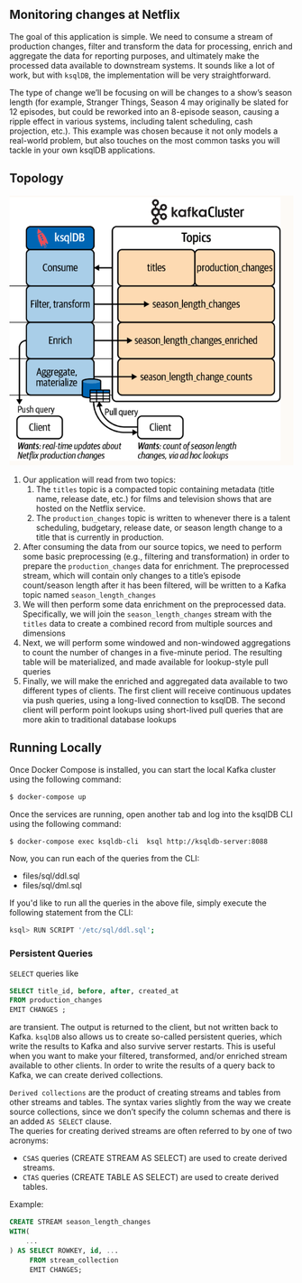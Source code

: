 ## Monitoring changes at Netflix
The goal of this application is simple. We need to consume a stream of production changes, filter and transform 
the data for processing, enrich and aggregate the data for reporting purposes, and ultimately make the processed 
data available to downstream systems. It sounds like a lot of work, but with `ksqlDB`, the implementation will 
be very straightforward.

The type of change we’ll be focusing on will be changes to a show’s season length 
(for example, Stranger Things, Season 4 may originally be slated for 12 episodes, but could be reworked into 
an 8-episode season, causing a ripple effect in various systems, including talent scheduling, cash projection, etc.). 
This example was chosen because it not only models a real-world problem, but also touches on the most common tasks 
you will tackle in your own ksqlDB applications.

## Topology
![Screenshot](images/monitoring_chanes_at_netflix_topology.png)
1. Our application will read from two topics:
   1. The `titles` topic is a compacted topic containing metadata (title name, release date, etc.) for films and television shows that are hosted on the Netflix service.
   2. The `production_changes` topic is written to whenever there is a talent scheduling, budgetary, release date, or season length change to a title that is currently in production.
2. After consuming the data from our source topics, we need to perform some basic preprocessing (e.g., filtering and transformation) in order to prepare the `production_changes` data for enrichment. The preprocessed stream, which will contain only changes to a title’s episode count/season length after it has been filtered, will be written to a Kafka topic named `season_length_changes`
3. We will then perform some data enrichment on the preprocessed data. Specifically, we will join the `season_length_changes` stream with the `titles` data to create a combined record from multiple sources and dimensions
4. Next, we will perform some windowed and non-windowed aggregations to count the number of changes in a five-minute period. The resulting table will be materialized, and made available for lookup-style pull queries
5. Finally, we will make the enriched and aggregated data available to two different types of clients. The first client will receive continuous updates via push queries, using a long-lived connection to ksqlDB. The second client will perform point lookups using short-lived pull queries that are more akin to traditional database lookups

## Running Locally
Once Docker Compose is installed, you can start the local Kafka cluster using the following command:

```sh
$ docker-compose up
```
Once the services are running, open another tab and log into the ksqlDB CLI using the following command:
```sh
$ docker-compose exec ksqldb-cli  ksql http://ksqldb-server:8088
```
Now, you can run each of the queries from the CLI:
- files/sql/ddl.sql
- files/sql/dml.sql
  
If you'd like to run all the queries in the above file, simply execute the following statement from the CLI:
```sh
ksql> RUN SCRIPT '/etc/sql/ddl.sql';
```

### Persistent Queries
`SELECT` queries like
```sql
SELECT title_id, before, after, created_at
FROM production_changes
EMIT CHANGES ;
```
are transient. The output is returned to the client, but not written back to Kafka.
`ksqlDB` also allows us to create so-called persistent queries, which write the results to Kafka and also survive 
server restarts. This is useful when you want to make your filtered, transformed, and/or enriched stream available 
to other clients. In order to write the results of a query back to Kafka, we can create derived collections. 

`Derived collections` are the product of creating streams and tables from other streams and tables. The syntax varies 
slightly from the way we create source collections, since we don’t specify the column schemas and there 
is an added `AS SELECT` clause.  
The queries for creating derived streams are often referred to by one of two acronyms:
- `CSAS` queries (CREATE STREAM AS SELECT) are used to create derived streams.
- `CTAS` queries (CREATE TABLE AS SELECT) are used to create derived tables.
  
Example:
```sql
CREATE STREAM season_length_changes
WITH( 
    ...
) AS SELECT ROWKEY, id, ...
     FROM stream_collection
     EMIT CHANGES;    
```